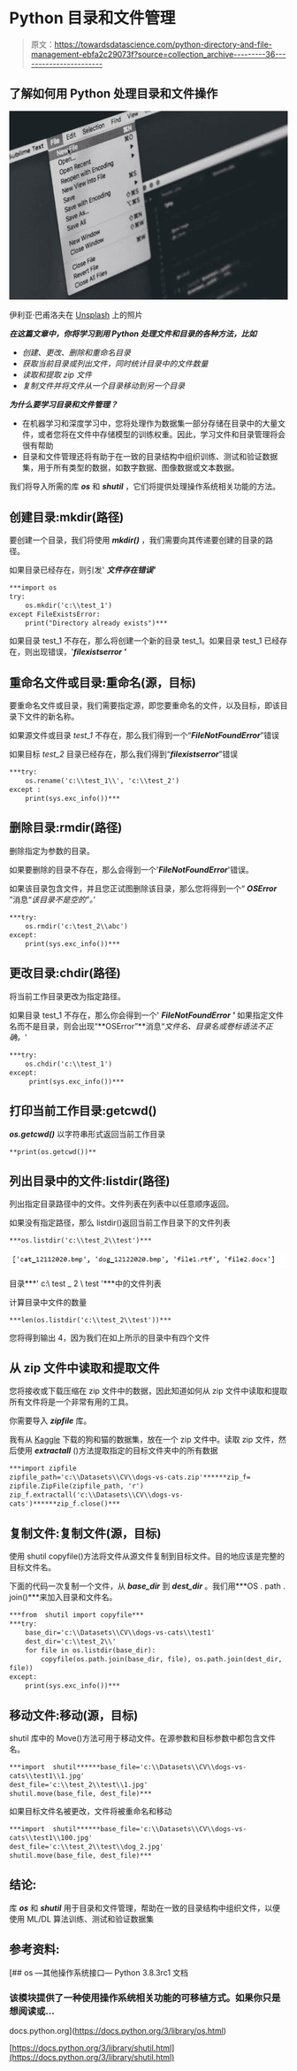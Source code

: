 # Python 目录和文件管理

> 原文：<https://towardsdatascience.com/python-directory-and-file-management-ebfa2c29073f?source=collection_archive---------36----------------------->

## 了解如何用 Python 处理目录和文件操作

![](img/99168ff94dbbaefd38397a2b7118b4a8.png)

伊利亚·巴甫洛夫在 [Unsplash](https://unsplash.com/s/photos/computer-files?utm_source=unsplash&utm_medium=referral&utm_content=creditCopyText) 上的照片

***在这篇文章中，你将学习到用 Python 处理文件和目录的各种方法，比如***

*   *创建、更改、删除和重命名目录*
*   *获取当前目录或列出文件，同时统计目录中的文件数量*
*   *读取和提取 zip 文件*
*   *复制文件并将文件从一个目录移动到另一个目录*

***为什么要学习目录和文件管理？***

*   在机器学习和深度学习中，您将处理作为数据集一部分存储在目录中的大量文件，或者您将在文件中存储模型的训练权重。因此，学习文件和目录管理将会很有帮助
*   目录和文件管理还将有助于在一致的目录结构中组织训练、测试和验证数据集，用于所有类型的数据，如数字数据、图像数据或文本数据。

我们将导入所需的库 ***os*** 和 ***shutil*** ，它们将提供处理操作系统相关功能的方法。

## 创建目录:mkdir(路径)

要创建一个目录，我们将使用 ***mkdir()*** ，我们需要向其传递要创建的目录的路径。

如果目录已经存在，则引发' ***文件存在错误'***

```
***import os
try:
    os.mkdir('c:\\test_1')
except FileExistsError:
    print("Directory already exists")***
```

如果目录 test_1 不存在，那么将创建一个新的目录 test_1。如果目录 test_1 已经存在，则出现错误，'***filexistserror '***

## 重命名文件或目录:重命名(源，目标)

要重命名文件或目录，我们需要指定源，即您要重命名的文件，以及目标，即该目录下文件的新名称。

如果源文件或目录 *test_1* 不存在，那么我们得到一个“***FileNotFoundError***”错误

如果目标 *test_2* 目录已经存在，那么我们得到“***filexistserror***”错误

```
***try:
    os.rename('c:\\test_1\\', 'c:\\test_2')
except :
    print(sys.exc_info())***
```

## 删除目录:rmdir(路径)

删除指定为参数的目录。

如果要删除的目录不存在，那么会得到一个'***FileNotFoundError***'错误。

如果该目录包含文件，并且您正试图删除该目录，那么您将得到一个“ ***OSError*** ”消息“*该目录不是空的”。*’

```
***try:
    os.rmdir('c:\test_2\\abc')
except:
    print(sys.exc_info())***
```

## 更改目录:chdir(路径)

将当前工作目录更改为指定路径。

如果目录 test_1 不存在，那么你会得到一个' ***FileNotFoundError '*** 如果指定文件名而不是目录，则会出现“**OSError”**消息“*文件名、目录名或卷标语法不正确。*'

```
***try:
    os.chdir('c:\\test_1')
except:
     print(sys.exc_info())***
```

## 打印当前工作目录:getcwd()

***os.getcwd()*** 以字符串形式返回当前工作目录

```
**print(os.getcwd())**
```

## 列出目录中的文件:listdir(路径)

列出指定目录路径中的文件。文件列表在列表中以任意顺序返回。

如果没有指定路径，那么 listdir()返回当前工作目录下的文件列表

```
***os.listdir('c:\\test_2\\test')***
```

![](img/65e7bc8435bce4a34ed424ac2dda3cd1.png)

目录***' c:\ test _ 2 \ test '***中的文件列表

计算目录中文件的数量

```
***len(os.listdir('c:\\test_2\\test'))***
```

您将得到输出 4，因为我们在如上所示的目录中有四个文件

## 从 zip 文件中读取和提取文件

您将接收或下载压缩在 zip 文件中的数据，因此知道如何从 zip 文件中读取和提取所有文件将是一个非常有用的工具。

你需要导入 ***zipfile*** 库。

我有从 [Kaggle](https://www.kaggle.com/c/dogs-vs-cats) 下载的狗和猫的数据集，放在一个 zip 文件中。读取 zip 文件，然后使用 ***extractall*** ()方法提取指定的目标文件夹中的所有数据

```
***import zipfile
zipfile_path='c:\\Datasets\\CV\\dogs-vs-cats.zip'******zip_f= zipfile.ZipFile(zipfile_path, 'r')
zip_f.extractall('c:\\Datasets\\CV\\dogs-vs-cats')******zip_f.close()***
```

## 复制文件:复制文件(源，目标)

使用 shutil copyfile()方法将文件从源文件复制到目标文件。目的地应该是完整的目标文件名。

下面的代码一次复制一个文件，从 ***base_dir*** 到 ***dest_dir*** 。我们用***OS . path . join()***来加入目录和文件名。

```
***from  shutil import copyfile***
***try:
    base_dir='c:\\Datasets\\CV\\dogs-vs-cats\\test1'
    dest_dir='c:\\test_2\\'
    for file in os.listdir(base_dir):
        copyfile(os.path.join(base_dir, file), os.path.join(dest_dir, file))
except:
    print(sys.exc_info())***
```

## 移动文件:移动(源，目标)

shutil 库中的 Move()方法可用于移动文件。在源参数和目标参数中都包含文件名。

```
***import  shutil******base_file='c:\\Datasets\\CV\\dogs-vs-cats\\test1\\1.jpg'
dest_file='c:\\test_2\\test\\1.jpg'
shutil.move(base_file, dest_file)***
```

如果目标文件名被更改，文件将被重命名和移动

```
***import  shutil******base_file='c:\\Datasets\\CV\\dogs-vs-cats\\test1\\100.jpg'
dest_file='c:\\test_2\\test\\dog_2.jpg'
shutil.move(base_file, dest_file)***
```

## 结论:

库 ***os*** 和 ***shutil*** 用于目录和文件管理，帮助在一致的目录结构中组织文件，以便使用 ML/DL 算法训练、测试和验证数据集

## 参考资料:

 [## os —其他操作系统接口— Python 3.8.3rc1 文档

### 该模块提供了一种使用操作系统相关功能的可移植方式。如果你只是想阅读或…

docs.python.org](https://docs.python.org/3/library/os.html) 

[https://docs.python.org/3/library/shutil.html](https://docs.python.org/3/library/shutil.html)